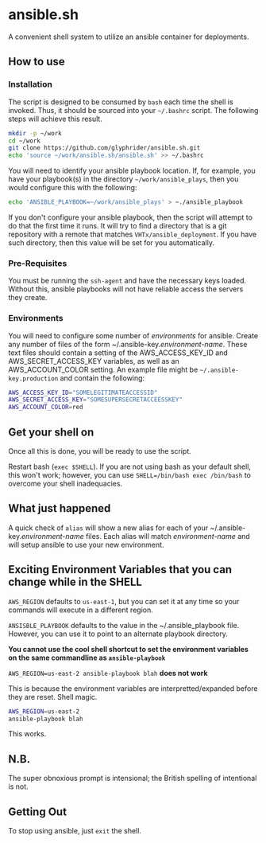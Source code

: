 # ansible.sh

A convenient shell system to utilize an ansible container for deployments.

## How to use

### Installation

The script is designed to be consumed by `bash` each time the shell is invoked. Thus, it should be sourced into your `~/.bashrc` script. The following steps will achieve this result.

```bash
mkdir -p ~/work
cd ~/work
git clone https://github.com/glyphrider/ansible.sh.git
echo 'source ~/work/ansible.sh/ansible.sh' >> ~/.bashrc
```

You will need to identify your ansible playbook location. If, for example, you have your playbook(s) in the directory `~/work/ansible_plays`, then you would configure this with the following:

```bash
echo 'ANSIBLE_PLAYBOOK=~/work/ansible_plays' > ~./ansible_playbook
```

If you don't configure your ansible playbook, then the script will attempt to do that the first time it runs. It will try to find a directory that is a git repository with a remote that matches `VHTx/ansible_deployment`. If you have such directory, then this value will be set for you automatically.

### Pre-Requisites

You must be running the `ssh-agent` and have the necessary keys loaded. Without this, ansible playbooks will not have reliable access the servers they create.

### Environments

You will need to configure some number of _environments_ for ansible. Create any number of files of the form ~/.ansible-key._environment-name_. These text files should contain a setting of the AWS_ACCESS_KEY_ID and AWS_SECRET_ACCESS_KEY variables, as well as an AWS_ACCOUNT_COLOR setting. An example file might be `~/.ansible-key.production` and contain the following:

```bash
AWS_ACCESS_KEY_ID="SOMELEGITIMATEACCESSID"
AWS_SECRET_ACCESS_KEY="SOMESUPERSECRETACCEESSKEY"
AWS_ACCOUNT_COLOR=red
```

## Get your shell on

Once all this is done, you will be ready to use the script.

Restart bash (`exec $SHELL`). If you are not using bash as your default shell, this won't work; however, you can use `SHELL=/bin/bash exec /bin/bash` to overcome your shell inadequacies.

## What just happened

A quick check of `alias` will show a new alias for each of your ~/.ansible-key._environment-name_ files. Each alias will match _environment-name_ and will setup ansible to use your new environment.

## Exciting Environment Variables that you can change while in the SHELL

`AWS_REGION` defaults to `us-east-1`, but you can set it at any time so your commands will execute in a different region.

`ANSISBLE_PLAYBOOK` defaults to the value in the ~/.ansible_playbook file. However, you can use it to point to an alternate playbook directory.

**You cannot use the cool shell shortcut to set the environment variables on the same commandline as `ansible-playbook`**

`AWS_REGION=us-east-2 ansible-playbook blah` **does not work**

This is because the environment variables are interpretted/expanded before they are reset. Shell magic.

```bash
AWS_REGION=us-east-2
ansible-playbook blah
```

This works.

## N.B.

The super obnoxious prompt is intensional; the British spelling of intentional is not.

## Getting Out

To stop using ansible, just `exit` the shell.
